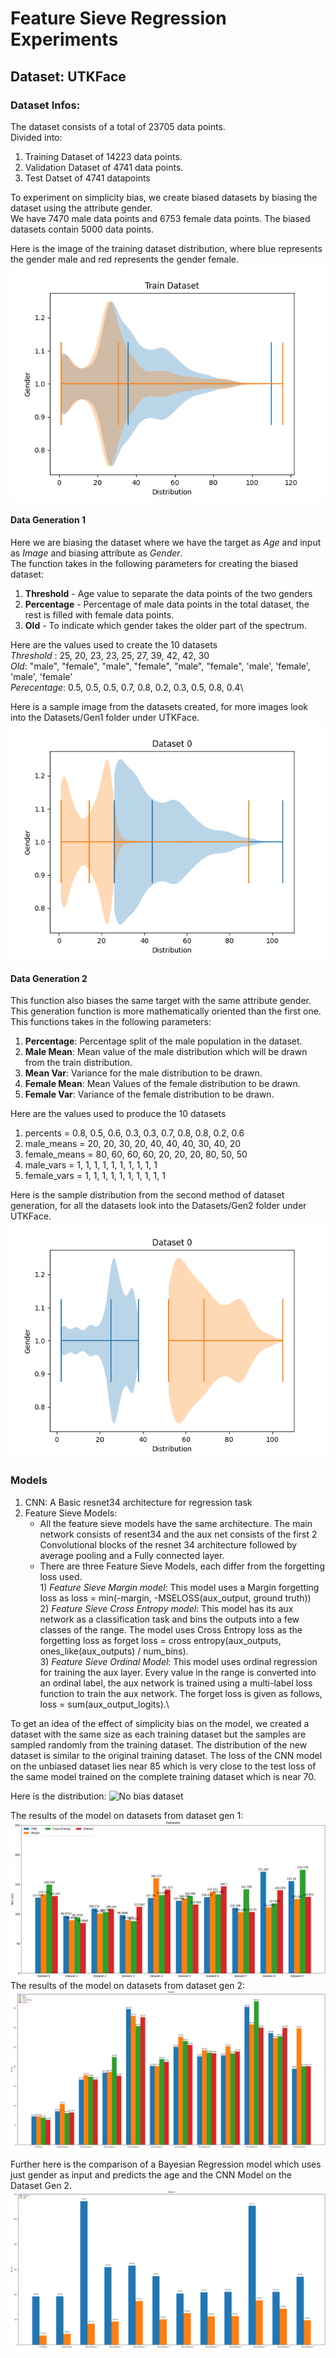 # Feature Sieve Regression Experiments
## Dataset: UTKFace

### Dataset Infos:
The dataset consists of a total of 23705 data points.\
Divided into:
1) Training Dataset of 14223 data points.
2) Validation Dataset of 4741 data points.
3) Test Datset of 4741 datapoints

To experiment on simplicity bias, we create biased datasets by biasing the dataset using the attribute gender.\
We have 7470 male data points and 6753 female data points. The biased datasets contain 5000 data points.

Here is the image of the training dataset distribution, where blue represents the gender male and red represents the gender female.\
![Training Distribution as a Violin Plot](https://github.com/ShivaramV3223/Feature-Sieve-for-RL/blob/main/UTKFace/Datasets/train_distribution.png)

#### Data Generation 1
Here we are biasing the dataset where we have the target as *Age* and input as *Image* and biasing attribute as *Gender*.\
The function takes in the following parameters for creating the biased dataset:
1) **Threshold** - Age value to separate the data points of the two genders
2) **Percentage** - Percentage of male data points in the total dataset, the rest is filled with female data points.
3) **Old** - To indicate which gender takes the older part of the spectrum.

Here are the values used to create the 10 datasets\
*Threshold* : 25, 20, 23, 23, 25, 27, 39, 42, 42, 30\
*Old*: "male", "female", "male", "female", "male", "female", 'male', 'female', 'male', 'female'\
*Perecentage*: 0.5, 0.5, 0.5, 0.7, 0.8, 0.2, 0.3, 0.5, 0.8, 0.4\

Here is a sample image from the datasets created, for more images look into the Datasets/Gen1 folder under UTKFace.\
![Dataset distribution 0 from generator 1](https://github.com/ShivaramV3223/Feature-Sieve-for-RL/blob/main/UTKFace/Datasets/Gen1/dataset_dist0.png)

#### Data Generation 2
This function also biases the same target with the same attribute gender. This generation function is more mathematically oriented than the first one.\
This functions takes in the following parameters:
1) **Percentage**: Percentage split of the male population in the dataset.
2) **Male Mean**: Mean value of the male distribution which will be drawn from the train distribution.
3) **Mean Var**: Variance for the male distribution to be drawn.
4) **Female Mean**: Mean Values of the female distribution to be drawn.
5) **Female Var**: Variance of the female distribution to be drawn.

Here are the values used to produce the 10 datasets
1) percents = 0.8, 0.5, 0.6, 0.3, 0.3, 0.7, 0.8, 0.8, 0.2, 0.6
2) male_means = 20, 20, 30, 20, 40, 40, 40, 30, 40, 20
3) female_means = 80, 60, 60, 60, 20, 20, 20, 80, 50, 50
4) male_vars = 1, 1, 1, 1, 1, 1, 1, 1, 1, 1
5) female_vars = 1, 1, 1, 1, 1, 1, 1, 1, 1, 1

Here is the sample distribution from the second method of dataset generation, for all the datasets look into the Datasets/Gen2 folder under UTKFace.\
![Dataset Distribution 0 from second method](https://github.com/ShivaramV3223/Feature-Sieve-for-RL/blob/main/UTKFace/Datasets/Gen2/dataset_dist0.png)

### Models
1) CNN: A Basic resnet34 architecture for regression task
2) Feature Sieve Models:
   - All the feature sieve models have the same architecture. The main network consists of resent34 and the aux net consists of the first 2 Convolutional blocks of the resnet 34 architecture followed by average pooling and a Fully connected layer.
   - There are three Feature Sieve Models, each differ from the forgetting loss used.\
         1) *Feature Sieve Margin model*: This model uses a Margin forgetting loss as loss = min(-margin, -MSELOSS(aux_output, ground truth))\
         2) *Feature Sieve Cross Entropy model*: This model has its aux network as a classification task and bins the outputs into a few classes of the range. The model uses Cross Entropy loss as the forgetting loss as forget loss = cross entropy(aux_outputs, ones_like(aux_outputs) / num_bins).\
         3) *Feature Sieve Ordinal Model*: This model uses ordinal regression for training the aux layer. Every value in the range is converted into an ordinal label, the aux network is trained using a multi-label loss function to train the aux network. The forget loss is given as follows, loss = sum(aux_output_logits).\

To get an idea of the effect of simplicity bias on the model, we created a dataset with the same size as each training dataset but the samples are sampled randomly from the training dataset. The distribution of the new dataset is similar to the original training dataset. The loss of the CNN model on the unbiased dataset lies near 85 which is very close to the test loss of the same model trained on the complete training dataset which is near 70.

Here is the distribution:
![No bias dataset]()

The results of the model on datasets from dataset gen 1:\
![Results on the Datasets Gen 1](https://github.com/ShivaramV3223/Feature-Sieve-for-RL/blob/main/UTKFace/Outputs/Test_Losses_Gen1.png)
The results of the model on datasets from dataset gen 2:\
![Results on the Datasets Gen 2](https://github.com/ShivaramV3223/Feature-Sieve-for-RL/blob/main/UTKFace/Outputs/Test_Losses.png)

Further here is the comparison of a Bayesian Regression model which uses just gender as input and predicts the age and the CNN Model on the Dataset Gen 2.\
![Bayesian Loss vs CNN Loss Gen2](https://github.com/ShivaramV3223/Feature-Sieve-for-RL/blob/main/UTKFace/Outputs/Test_Losses_Bayesian.png)
